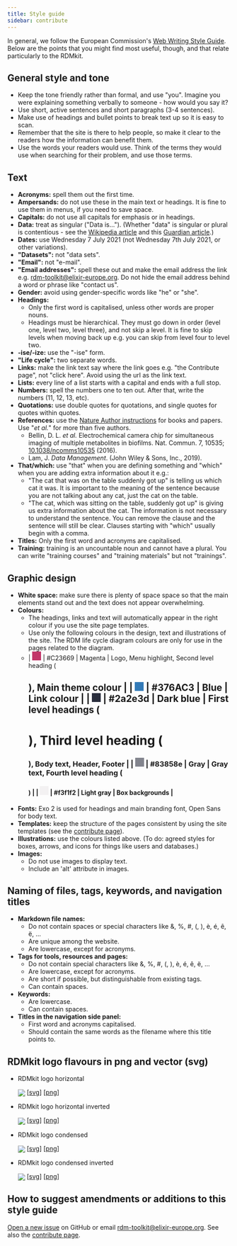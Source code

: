 ```yaml
---
title: Style guide
sidebar: contribute
---
```


In general, we follow the European Commission's [Web Writing Style Guide](https://wikis.ec.europa.eu/display/WEBGUIDE/02.+Web+writing+guidelines). Below are the points that you might find most useful, though, and that relate particularly to the RDMkit.

## General style and tone
  * Keep the tone friendly rather than formal, and use "you". Imagine you were explaining something verbally to someone - how would you say it?
  * Use short, active sentences and short paragraphs (3-4 sentences).
  * Make use of headings and bullet points to break text up so it is easy to scan.
  * Remember that the site is there to help people, so make it clear to the readers how the information can benefit them.
  * Use the words your readers would use. Think of the terms they would use when searching for their problem, and use those terms.

## Text
  * **Acronyms:** spell them out the first time.
  * **Ampersands:** do not use these in the main text or headings. It is fine to use them in menus, if you need to save space.
  * **Capitals:** do not use all capitals for emphasis or in headings.
  * **Data:** treat as singular ("Data is..."). (Whether "data" is singular or plural is contentious - see the [Wikipedia article](https://en.wikipedia.org/wiki/Data_(word)) and this [Guardian article](https://www.theguardian.com/news/datablog/2010/jul/16/data-plural-singular).)
  * **Dates:** use Wednesday 7 July 2021 (not Wednesday 7th July 2021, or other variations).
  * **"Datasets":** not "data sets". 
  * **"Email":** not "e-mail".
  * **"Email addresses":** spell these out and make the email address the link e.g. [rdm-toolkit@elixir-europe.org](mailto:rdm-toolkit@elixir-europe.org). Do not hide the email address behind a word or phrase like "contact us".
  * **Gender:** avoid using gender-specific words like "he" or "she".
  * **Headings:**
    * Only the first word is capitalised, unless other words are proper nouns.
    * Headings must be hierarchical. They must go down in order (level one, level two, level three), and not skip a level. It is fine to skip levels when moving back up e.g. you can skip from level four to level two.
  * **-ise/-ize:** use the "-ise" form.
  * **"Life cycle":** two separate words.
  * **Links:** make the link text say where the link goes e.g. "the Contribute page", not "click here". Avoid using the url as the link text.
  * **Lists:** every line of a list starts with a capital and ends with a full stop.
  * **Numbers:** spell the numbers one to ten out. After that, write the numbers (11, 12, 13, etc).
  * **Quotations:** use double quotes for quotations, and single quotes for quotes within quotes.
  * **References:** use the [Nature Author instructions](https://www.nature.com/srep/author-instructions/submission-guidelines#references) for books and papers. Use "<i>et al.</i>" for more than five authors.
    * Bellin, D. L. <i>et al.</i> Electrochemical camera chip for simultaneous imaging of multiple metabolites in biofilms. Nat. Commun. 7, 10535; [10.1038/ncomms10535](http://www.nature.com/articles/ncomms10535) (2016).
    * Lam, J. <cite>Data Management</cite>. (John Wiley & Sons, Inc., 2019).
  * **That/which:** use "that" when you are defining something and "which" when you are adding extra information about it e.g.:
    * "The cat that was on the table suddenly got up" is telling us which cat it was. It is important to the meaning of the sentence because you are not talking about any cat, just the cat on the table.
    * "The cat, which was sitting on the table, suddenly got up" is giving us extra information about the cat. The information is not necessary to understand the sentence. You can remove the clause and the sentence will still be clear. Clauses starting with "which" usually begin with a comma.
  * **Titles:** Only the first word and acronyms are capitalised.
  * **Training:** training is an uncountable noun and cannot have a plural. You can write "training courses" and "training materials" but not "trainings".

## Graphic design
  * **White space:** make sure there is plenty of space space so that the main elements stand out and the text does not appear overwhelming.
  * **Colours:** <br />
    * The headings, links and text will automatically appear in the right colour if you use the site page templates.
    * Use only the following colours in the design, text and illustrations of the site. The RDM life cycle diagram colours are only for use in the pages related to the diagram.
    * | <span style="display: inline-block; width: 20px; height: 20px; background: #C23669;' | relative_url }}"></span> | #C23669 | Magenta | Logo, Menu highlight, Second level heading (<h2>), Main theme colour |
      | <span style="display: inline-block; width: 20px; height: 20px; background: #337ab7;' | relative_url }}"></span> | #376AC3 | Blue | Link colour |
      | <span style="display: inline-block; width: 20px; height: 20px; background: #2a2e3d;' | relative_url }}"></span> | #2a2e3d | Dark blue | First level headings (<h1>), Third level heading (<h3>), Body text, Header, Footer |
      | <span style="display: inline-block; width: 20px; height: 20px; background: #83858e;' | relative_url }}"></span> | #83858e | Gray | Gray text, Fourth level heading (<h4>) |
      | <span style="display: inline-block; width: 20px; height: 20px; background: #f3f1f2;' | relative_url }}"></span> | #f3f1f2 | Light gray | Box backgrounds |
  * **Fonts:** Exo 2 is used for headings and main branding font, Open Sans for body text.
  * **Templates:** keep the structure of the pages consistent by using the site templates (see the [contribute page](how_to_contribute)).
  * **Illustrations:** use the colours listed above. (To do: agreed styles for boxes, arrows, and icons for things like users and databases.)
  * **Images:**
    * Do not use images to display text.
    * Include an 'alt' attribute in images.

## Naming of files, tags, keywords, and navigation titles

* **Markdown file names:**
  * Do not contain spaces or special characters like &, %, #, (, ), è, é, ê, ë, ...
  * Are unique among the website.
  * Are lowercase, except for acronyms.
* **Tags for tools, resources and pages:**
  * Do not contain special characters like &, %, #, (, ), è, é, ê, ë, ...
  * Are lowercase, except for acronyms.
  * Are short if possible, but distinguishable from existing tags.
  * Can contain spaces.
* **Keywords:**
  * Are lowercase.
  * Can contain spaces.
* **Titles in the navigation side panel:**
  * First word and acronyms capitalised.
  * Should contain the same words as the filename where this title points to. 

## RDMkit logo flavours in png and vector (svg)

* RDMkit logo horizontal

  <p>
    <img src="{{ 'assets/img/RDMkit_logo.svg' | relative_url }}" style="max-width: 20%; max-height: 5em; vertical-align: middle" /> 
      [<a href="{{ 'assets/img/RDMkit_logo.svg' | relative_url }}">svg</a>]
      [<a href="{{ 'assets/img/RDMkit_logo.png' | relative_url }}">png</a>]
  </p>

* RDMkit logo horizontal inverted

  <p>
    <img src="{{ 'assets/img/RDMkit_logo_inverted.svg' | relative_url }}" style="max-width: 20%; max-height: 5em; vertical-align: middle" />
      [<a href="{{ 'assets/img/RDMkit_logo_inverted.svg' | relative_url }}">svg</a>]
      [<a href="{{ 'assets/img/RDMkit_logo_inverted.png' | relative_url }}">png</a>]
  </p>

* RDMkit logo condensed

  <p>
    <img src="{{ 'assets/img/RDMkit_logo_condensed.svg' | relative_url }}" style="max-width: 20%; max-height: 5em; vertical-align: middle" />
      [<a href="{{ 'assets/img/RDMkit_logo_condensed.svg' | relative_url }}">svg</a>]
      [<a href="{{ 'assets/img/RDMkit_logo_condensed.png' | relative_url }}">png</a>]
  </p>

* RDMkit logo condensed inverted

  <p>
    <img src="{{ 'assets/img/RDMkit_logo_condensed_inverted.svg' | relative_url }}" style="max-width: 20%; max-height: 5em; vertical-align: middle" />
      [<a href="{{ 'assets/img/RDMkit_logo_condensed_inverted.svg' | relative_url }}">svg</a>]
      [<a href="{{ 'assets/img/RDMkit_logo_condensed_inverted.png' | relative_url }}">png</a>]
  </p>


## How to suggest amendments or additions to this style guide
[Open a new issue](https://github.com/elixir-europe/rdmkit/issues) on GitHub or email [rdm-toolkit@elixir-europe.org](mailto:rdm-toolkit@elixir-europe.org). See also the [contribute page](how_to_contribute).
